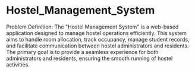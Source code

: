 # Hostel_Management_System
Problem Definition: 
The "Hostel Management System" is a web-based application designed to manage hostel 
operations efficiently. This system aims to handle room allocation, track occupancy, manage 
student records, and facilitate communication between hostel administrators and residents. The 
primary goal is to provide a seamless experience for both administrators and residents, ensuring 
the smooth running of hostel activities.
